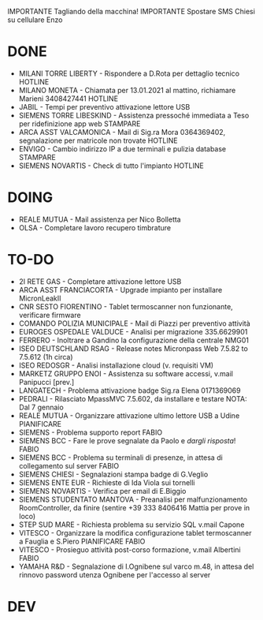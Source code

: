 IMPORTANTE Tagliando della macchina!
IMPORTANTE Spostare SMS Chiesi su cellulare Enzo


# DONE
- MILANI TORRE LIBERTY - Rispondere a D.Rota per dettaglio tecnico HOTLINE
- MILANO MONETA - Chiamata per 13.01.2021 al mattino, richiamare Marieni 3408427441 HOTLINE
- JABIL - Tempi per preventivo attivazione lettore USB 
- SIEMENS TORRE LIBESKIND - Assistenza pressoché immediata a Teso per ridefinizione app web STAMPARE
- ARCA ASST VALCAMONICA - Mail di Sig.ra Mora 0364369402, segnalazione per matricole non trovate HOTLINE
- ENVIGO - Cambio indirizzo IP a due terminali e pulizia database STAMPARE
- SIEMENS NOVARTIS - Check di tutto l'impianto HOTLINE


# DOING
- REALE MUTUA - Mail assistenza per Nico Bolletta
- OLSA - Completare lavoro recupero timbrature


# TO-DO
- 2I RETE GAS - Completare attivazione lettore USB
- ARCA ASST FRANCIACORTA - Upgrade impianto per installare MicronLeakII
- CNR SESTO FIORENTINO - Tablet termoscanner non funzionante, verificare firmware
- COMANDO POLIZIA MUNICIPALE - Mail di Piazzi per preventivo attività
- EUROGES OSPEDALE VALDUCE - Analisi per migrazione 335.6629901
- FERRERO - Inoltrare a Gandino la configurazione della centrale NMG01
- ISEO DEUTSCHLAND RSAG - Release notes Micronpass Web 7.5.82 to 7.5.612 (1h circa)
- ISEO REDOSGR - Analisi installazione cloud (v. requisiti VM)
- MARKETZ GRUPPO ENOI - Assistenza su software accessi, v.mail Panipucci [prev.]
- LANGATECH - Problema attivazione badge Sig.ra Elena 0171369069 
- PEDRALI - Rilasciato MpassMVC 7.5.602, da installare e testare NOTA: Dal 7 gennaio
- REALE MUTUA - Organizzare attivazione ultimo lettore USB a Udine PIANIFICARE
- SIEMENS - Problema supporto report FABIO
- SIEMENS BCC - Fare le prove segnalate da Paolo e _dargli risposta_! FABIO
- SIEMENS BCC - Problema su terminali di presenze, in attesa di collegamento sul server FABIO
- SIEMENS CHIESI - Segnalazioni stampa badge di G.Veglio
- SIEMENS ENTE EUR - Richieste di Ida Viola sui tornelli
- SIEMENS NOVARTIS - Verifica per email di E.Biggio
- SIEMENS STUDENTATO MANTOVA - Preanalisi per malfunzionamento RoomController, da finire (sentire +39 333 8406416 Mattia per prove in loco)
- STEP SUD MARE - Richiesta problema su servizio SQL v.mail Capone
- VITESCO - Organizzare la modifica configurazione tablet termoscanner a Fauglia e S.Piero PIANIFICARE FABIO
- VITESCO - Prosieguo attività post-corso formazione, v.mail Albertini FABIO
- YAMAHA R&D - Segnalazione di I.Ognibene sul varco m.48, in attesa del rinnovo password utenza Ognibene per l'accesso al server



# DEV
